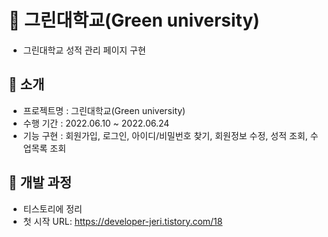📌 그린대학교(Green university)
====================

* 그린대학교 성적 관리 페이지 구현

🔸 소개
------------

* 프로젝트명 : 그린대학교(Green university)
* 수행 기간  : 2022.06.10 ~ 2022.06.24
* 기능 구현  : 회원가입, 로그인, 아이디/비밀번호 찾기, 회원정보 수정, 성적 조회, 수업목록 조회

🔸 개발 과정
------------
* 티스토리에 정리
* 첫 시작 URL: <https://developer-jeri.tistory.com/18> 
